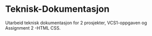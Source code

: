 # Teknisk-Dokumentasjon
Utarbeid teknisk dokumentasjon for 2 prosjekter, VCS1-oppgaven og Assignment 2 -HTML CSS. 
